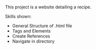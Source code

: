 This project is a website detailing a recipe.

Skills shown:
- General Structure of .html file
- Tags and Elements 
- Create References
- Navigate in directory

